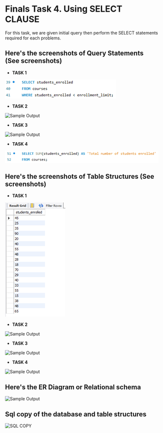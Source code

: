 # Finals Task 4. Using SELECT CLAUSE
For this task, we are given initial query then perform the SELECT statements required for each problems.
## Here's the screenshots of Query Statements (See screenshots)
- **TASK 1**

![Sample Output](images/QS_TASK_1.png)
- **TASK 2**

![Sample Output](images/QS_TASK_2.png)
- **TASK 3**

![Sample Output](images/QS_TASK_3.png)
- **TASK 4**

![Sample Output](images/QS_TASK_4.png)
## Here's the screenshots of Table Structures (See screenshots)
- **TASK 1**

![Sample Output](images/TS_TASK_1.png)
- **TASK 2**

![Sample Output](images/TS_TASK_2.png)
- **TASK 3**
  
![Sample Output](images/TS_TASK_3.png)
- **TASK 4**

![Sample Output](images/TS_TASK_4.png)
## Here's the ER Diagram or Relational schema 
![Sample Output](images/ERD_TASK_3.png)
## Sql copy of the database and table structures
![SQL COPY](images/sql_copy_3.png)

